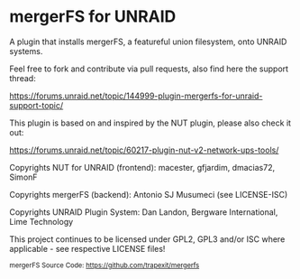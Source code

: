 # mergerFS for UNRAID

A plugin that installs mergerFS, a featureful union filesystem, onto UNRAID systems.

Feel free to fork and contribute via pull requests, also find here the support thread:

https://forums.unraid.net/topic/144999-plugin-mergerfs-for-unraid-support-topic/

This plugin is based on and inspired by the NUT plugin, please also check it out:

https://forums.unraid.net/topic/60217-plugin-nut-v2-network-ups-tools/

Copyrights NUT for UNRAID (frontend): macester, gfjardim, dmacias72, SimonF

Copyrights mergerFS (backend): Antonio SJ Musumeci (see LICENSE-ISC)

Copyrights UNRAID Plugin System: Dan Landon, Bergware International, Lime Technology 

This project continues to be licensed under GPL2, GPL3 and/or ISC where applicable - see respective LICENSE files!

<sub>mergerFS Source Code: https://github.com/trapexit/mergerfs</sub>
